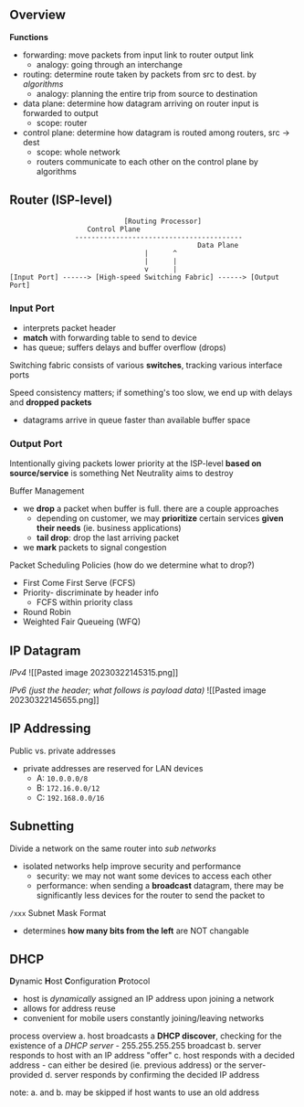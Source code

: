 ## Overview
__Functions__
- forwarding: move packets from input link to router output link
	- analogy: going through an interchange
- routing: determine route taken by packets from src to dest. by *algorithms*
	- analogy: planning the entire trip from source to destination
- data plane: determine how datagram arriving on router input is forwarded to output
	- scope: router
- control plane: determine how datagram is routed among routers, src -> dest
	- scope: whole network
	- routers communicate to each other on the control plane by algorithms

## Router (ISP-level)
```
                            [Routing Processor]
	               Control Plane
                -----------------------------------------
                                              Data Plane
                                 |      ^
                                 |      |
                                 v      |
[Input Port] ------> [High-speed Switching Fabric] ------> [Output Port]
```
### Input Port
- interprets packet header
- **match** with forwarding table to send to device
- has queue; suffers delays and buffer overflow (drops)

Switching fabric consists of various **switches**, tracking various interface ports

Speed consistency matters; if something's too slow, we end up with delays and **dropped packets**
- datagrams arrive in queue faster than available buffer space

### Output Port
Intentionally giving packets lower priority at the ISP-level **based on source/service** is something Net Neutrality aims to destroy

Buffer Management
- we **drop** a packet when buffer is full. there are a couple approaches
	- depending on customer, we may **prioritize** certain services **given their needs** (ie. business applications)
	- **tail drop**: drop the last arriving packet
- we **mark** packets to signal congestion

Packet Scheduling Policies (how do we determine what to drop?)
- First Come First Serve (FCFS)
- Priority- discriminate by header info
	- FCFS within priority class
- Round Robin
- Weighted Fair Queueing (WFQ)


## IP Datagram
*IPv4*
![[Pasted image 20230322145315.png]]

*IPv6 (just the header; what follows is payload data)*
![[Pasted image 20230322145655.png]]

## IP Addressing
Public vs. private addresses
- private addresses are reserved for LAN devices
	- A: `10.0.0.0/8`
	- B: `172.16.0.0/12`
	- C: `192.168.0.0/16`

## Subnetting
Divide a network on the same router into *sub networks*
- isolated networks help improve security and performance
	- security: we may not want some devices to access each other
	- performance: when sending a **broadcast** datagram, there may be significantly less devices for the router to send the packet to

`/xxx` Subnet Mask Format
- determines **how many bits from the left** are NOT changable

## DHCP
**D**ynamic **H**ost **C**onfiguration **P**rotocol
- host is *dynamically* assigned an IP address upon joining a network
- allows for address reuse
- convenient for mobile users constantly joining/leaving networks

process overview
  a. host broadcasts a **DHCP discover**, checking for the existence of a *DHCP server*
	  - 255.255.255.255 broadcast
  b. server responds to host with an IP address "offer"
  c. host responds with a decided address
    - can either be desired (ie. previous address) or the server-provided
  d. server responds by confirming the decided IP address

  note: a. and b. may be skipped if host wants to use an old address
